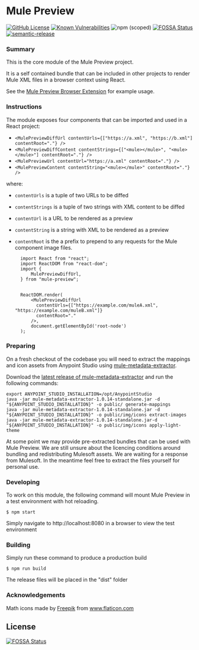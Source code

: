 # Mule Preview

[![GitHub License](https://img.shields.io/github/license/agiledigital/mule-preview.svg)](https://github.com/agiledigital/mule-preview-browser-extension/blob/master/LICENSE)
[![Known Vulnerabilities](https://snyk.io//test/github/agiledigital/mule-preview/badge.svg?targetFile=package.json)](https://snyk.io//test/github/agiledigital/mule-preview?targetFile=package.json)
![npm (scoped)](https://img.shields.io/npm/v/@agiledigital/mule-preview)
[![FOSSA Status](https://app.fossa.io/api/projects/git%2Bgithub.com%2Fagiledigital%2Fmule-preview.svg?type=shield)](https://app.fossa.io/projects/git%2Bgithub.com%2Fagiledigital%2Fmule-preview?ref=badge_shield)
[![semantic-release](https://img.shields.io/badge/%20%20%F0%9F%93%A6%F0%9F%9A%80-semantic--release-e10079.svg)](https://github.com/semantic-release/semantic-release)

### Summary

This is the core module of the Mule Preview project.

It is a self contained bundle that can be included in other projects
to render Mule XML files in a browser context using React.

See the [Mule Preview Browser Extension](https://github.com/agiledigital/mule-preview-browser-extension) for example usage.

### Instructions

The module exposes four components that can be imported and used in a React project:

- `<MulePreviewDiffUrl contentUrls={["https://a.xml", "https://b.xml"] contentRoot="."} />`
- `<MulePreviewDiffContent contentStrings={["<mule></mule>", "<mule></mule>"] contentRoot="."} />`
- `<MulePreviewUrl contentUrl="https://a.xml" contentRoot="."} />`
- `<MulePreviewContent contentString="<mule></mule>" contentRoot="."} />`

where:

- `contentUrls` is a tuple of two URLs to be diffed
- `contentStrings` is a tuple of two strings with XML content to be diffed
- `contentUrl` is a URL to be rendered as a preview
- `contentString` is a string with XML to be rendered as a preview
- `contentRoot` is the a prefix to prepend to any requests for the Mule component image files.

        import React from "react";
        import ReactDOM from "react-dom";
        import {
            MulePreviewDiffUrl,
        } from "mule-preview";


        ReactDOM.render(
            <MulePreviewDiffUrl
              contentUrls={["https://example.com/muleA.xml", "https://example.com/muleB.xml"]}
              contentRoot="."
            />,
            document.getElementById('root-node')
        );

### Preparing

On a fresh checkout of the codebase you will need to extract the mappings
and icon assets from Anypoint Studio using [mule-metadata-extractor](https://github.com/agiledigital/mule-metadata-extractor).

Download the [latest release of mule-metadata-extractor](https://github.com/agiledigital/mule-metadata-extractor/releases)
and run the following commands:

    export ANYPOINT_STUDIO_INSTALLATION=/opt/AnypointStudio
    java -jar mule-metadata-extractor-1.0.14-standalone.jar -d "${ANYPOINT_STUDIO_INSTALLATION}" -o public/ generate-mappings
    java -jar mule-metadata-extractor-1.0.14-standalone.jar -d "${ANYPOINT_STUDIO_INSTALLATION}" -o public/img/icons extract-images
    java -jar mule-metadata-extractor-1.0.14-standalone.jar-d "${ANYPOINT_STUDIO_INSTALLATION}" -o public/img/icons apply-light-theme

At some point we may provide pre-extracted bundles that can be used with Mule Preview.
We are still unsure about the licencing conditions around bundling and redistributing Mulesoft assets.
We are waiting for a response from Mulesoft. In the meantime feel free to extract the files yourself
for personal use.

### Developing

To work on this module, the following command will mount Mule Preview in a test environment
with hot reloading.

    $ npm start

Simply navigate to http://localhost:8080 in a browser to view the test environment

### Building

Simply run these command to produce a production build

    $ npm run build

The release files will be placed in the "dist" folder

### Acknowledgements

Math icons made by [Freepik](https://www.freepik.com/home) from www.flaticon.com


## License
[![FOSSA Status](https://app.fossa.io/api/projects/git%2Bgithub.com%2Fagiledigital%2Fmule-preview.svg?type=large)](https://app.fossa.io/projects/git%2Bgithub.com%2Fagiledigital%2Fmule-preview?ref=badge_large)
